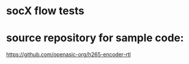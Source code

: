 # socX flow tests

# source repository for sample code:

  https://github.com/openasic-org/h265-encoder-rtl




    
    
